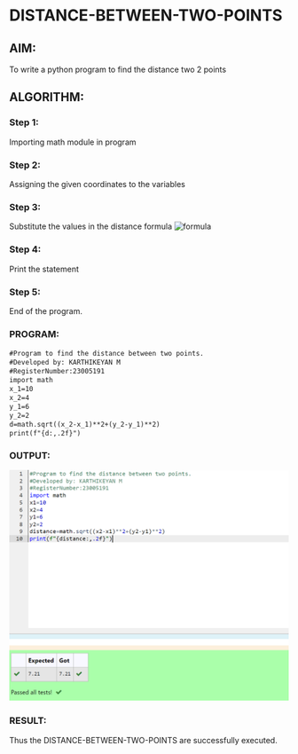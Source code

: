 # DISTANCE-BETWEEN-TWO-POINTS

## AIM:
To write a python program to find the distance two 2 points

## ALGORITHM:
### Step 1: 
Importing math module in program
### Step 2: 
Assigning the given coordinates to the variables
### Step 3: 
Substitute the values in the distance formula  ![formula](/formula.JPG)
### Step 4: 
Print the statement
### Step 5: 
End of the program.
### PROGRAM:
```
#Program to find the distance between two points.
#Developed by: KARTHIKEYAN M
#RegisterNumber:23005191
import math
x_1=10
x_2=4
y_1=6
y_2=2
d=math.sqrt((x_2-x_1)**2+(y_2-y_1)**2)
print(f"{d:,.2f}")
```
### OUTPUT:
![OUTPUT](/output.png)

### RESULT:
Thus the DISTANCE-BETWEEN-TWO-POINTS are successfully executed.

